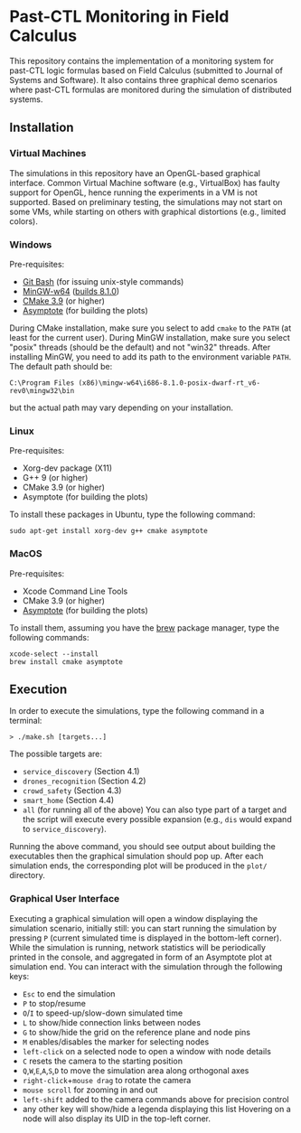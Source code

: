 # Past-CTL Monitoring in Field Calculus

This repository contains the implementation of a monitoring system for past-CTL logic formulas based on Field Calculus (submitted to Journal of Systems and Software). It also contains three graphical demo scenarios where past-CTL formulas are monitored during the simulation of distributed systems.

## Installation

### Virtual Machines

The simulations in this repository have an OpenGL-based graphical interface. Common Virtual Machine software (e.g., VirtualBox) has faulty support for OpenGL, hence running the experiments in a VM is not supported. Based on preliminary testing, the simulations may not start on some VMs, while starting on others with graphical distortions (e.g., limited colors).

### Windows

Pre-requisites:
- [Git Bash](https://gitforwindows.org) (for issuing unix-style commands)
- [MinGW-w64](http://mingw-w64.org) ([builds 8.1.0](http://sourceforge.net/projects/mingw-w64/files/Toolchains%20targetting%20Win32/Personal%20Builds/mingw-builds/installer/mingw-w64-install.exe/download))
- [CMake 3.9](https://cmake.org) (or higher)
- [Asymptote](http://asymptote.sourceforge.io) (for building the plots)

During CMake installation, make sure you select to add `cmake` to the `PATH` (at least for the current user).
During MinGW installation, make sure you select "posix" threads (should be the default) and not "win32" threads. After installing MinGW, you need to add its path to the environment variable `PATH`. The default path should be:
```
C:\Program Files (x86)\mingw-w64\i686-8.1.0-posix-dwarf-rt_v6-rev0\mingw32\bin
```
but the actual path may vary depending on your installation.

### Linux

Pre-requisites:
- Xorg-dev package (X11)
- G++ 9 (or higher)
- CMake 3.9 (or higher)
- Asymptote (for building the plots)

To install these packages in Ubuntu, type the following command:
```
sudo apt-get install xorg-dev g++ cmake asymptote
```

### MacOS

Pre-requisites:
- Xcode Command Line Tools
- CMake 3.9 (or higher)
- [Asymptote](http://asymptote.sourceforge.io) (for building the plots)

To install them, assuming you have the [brew](https://brew.sh) package manager, type the following commands:
```
xcode-select --install
brew install cmake asymptote
```


## Execution

In order to execute the simulations, type the following command in a terminal:
```
> ./make.sh [targets...]
```
The possible targets are:
- `service_discovery` (Section 4.1)
- `drones_recognition` (Section 4.2)
- `crowd_safety` (Section 4.3) 
- `smart_home` (Section 4.4)
- `all` (for running all of the above)
You can also type part of a target and the script will execute every possible expansion (e.g., `dis` would expand to `service_discovery`).

Running the above command, you should see output about building the executables then the graphical simulation should pop up. After each simulation ends, the corresponding plot will be produced in the `plot/` directory.

### Graphical User Interface

Executing a graphical simulation will open a window displaying the simulation scenario, initially still: you can start running the simulation by pressing `P` (current simulated time is displayed in the bottom-left corner). While the simulation is running, network statistics will be periodically printed in the console, and aggregated in form of an Asymptote plot at simulation end. You can interact with the simulation through the following keys:
- `Esc` to end the simulation
- `P` to stop/resume
- `O`/`I` to speed-up/slow-down simulated time
- `L` to show/hide connection links between nodes
- `G` to show/hide the grid on the reference plane and node pins
- `M` enables/disables the marker for selecting nodes
- `left-click` on a selected node to open a window with node details
- `C` resets the camera to the starting position
- `Q`,`W`,`E`,`A`,`S`,`D` to move the simulation area along orthogonal axes
- `right-click`+`mouse drag` to rotate the camera
- `mouse scroll` for zooming in and out
- `left-shift` added to the camera commands above for precision control
- any other key will show/hide a legenda displaying this list
Hovering on a node will also display its UID in the top-left corner.
